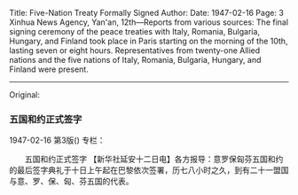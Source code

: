 Title: Five-Nation Treaty Formally Signed
Author:
Date: 1947-02-16
Page: 3
Xinhua News Agency, Yan'an, 12th—Reports from various sources: The final signing ceremony of the peace treaties with Italy, Romania, Bulgaria, Hungary, and Finland took place in Paris starting on the morning of the 10th, lasting seven or eight hours. Representatives from twenty-one Allied nations and the five nations of Italy, Romania, Bulgaria, Hungary, and Finland were present.



<hr /> 

Original: 


### 五国和约正式签字

1947-02-16
第3版()
专栏：

　　五国和约正式签字
    【新华社延安十二日电】各方报导：意罗保匈芬五国和约的最后签字典礼于十日上午起在巴黎依次签署，历七八小时之久，到有二十一盟国与意、罗、保、匈、芬五国的代表。
